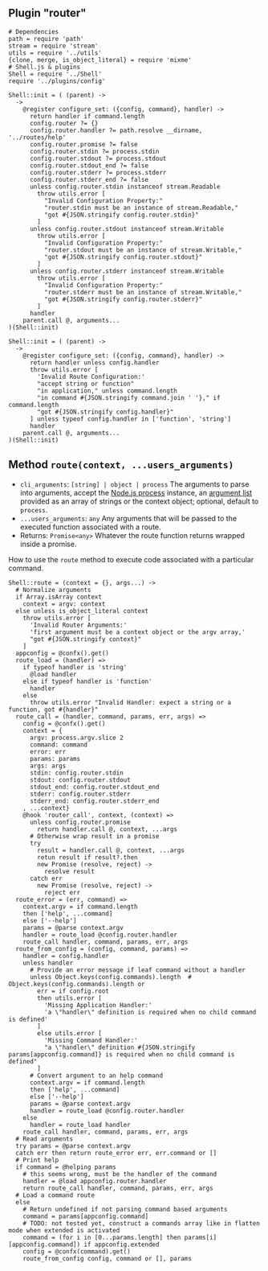 
## Plugin "router"

    # Dependencies
    path = require 'path'
    stream = require 'stream'
    utils = require '../utils'
    {clone, merge, is_object_literal} = require 'mixme'
    # Shell.js & plugins
    Shell = require '../Shell'
    require '../plugins/config'

    Shell::init = ( (parent) ->
      ->
        @register configure_set: ({config, command}, handler) ->
          return handler if command.length
          config.router ?= {}
          config.router.handler ?= path.resolve __dirname, '../routes/help'
          config.router.promise ?= false
          config.router.stdin ?= process.stdin
          config.router.stdout ?= process.stdout
          config.router.stdout_end ?= false
          config.router.stderr ?= process.stderr
          config.router.stderr_end ?= false
          unless config.router.stdin instanceof stream.Readable
            throw utils.error [
              "Invalid Configuration Property:"
              "router.stdin must be an instance of stream.Readable,"
              "got #{JSON.stringify config.router.stdin}"
            ]
          unless config.router.stdout instanceof stream.Writable
            throw utils.error [
              "Invalid Configuration Property:"
              "router.stdout must be an instance of stream.Writable,"
              "got #{JSON.stringify config.router.stdout}"
            ]
          unless config.router.stderr instanceof stream.Writable
            throw utils.error [
              "Invalid Configuration Property:"
              "router.stderr must be an instance of stream.Writable,"
              "got #{JSON.stringify config.router.stderr}"
            ]
          handler
        parent.call @, arguments...
    )(Shell::init)
    
    Shell::init = ( (parent) ->
      ->
        @register configure_set: ({config, command}, handler) ->
          return handler unless config.handler
          throw utils.error [
            'Invalid Route Configuration:'
            "accept string or function"
            "in application," unless command.length
            "in command #{JSON.stringify command.join ' '}," if command.length
            "got #{JSON.stringify config.handler}"
          ] unless typeof config.handler in ['function', 'string']
          handler
        parent.call @, arguments...
    )(Shell::init)
    
## Method `route(context, ...users_arguments)`

* `cli_arguments`: `[string] | object | process` The arguments to parse into arguments, accept the [Node.js process](https://nodejs.org/api/process.html) instance, an [argument list](https://nodejs.org/api/process.html#process_process_argv) provided as an array of strings or the context object; optional, default to `process`.
* `...users_arguments`: `any` Any arguments that will be passed to the executed function associated with a route.
* Returns: `Promise<any>` Whatever the route function returns wrapped inside a promise.

How to use the `route` method to execute code associated with a particular command.

    Shell::route = (context = {}, args...) ->
      # Normalize arguments
      if Array.isArray context
        context = argv: context
      else unless is_object_literal context
        throw utils.error [
          'Invalid Router Arguments:'
          'first argument must be a context object or the argv array,'
          "got #{JSON.stringify context}"
        ]
      appconfig = @confx().get()
      route_load = (handler) =>
        if typeof handler is 'string'
          @load handler
        else if typeof handler is 'function'
          handler
        else
          throw utils.error "Invalid Handler: expect a string or a function, got #{handler}"
      route_call = (handler, command, params, err, args) =>
        config = @confx().get()
        context = {
          argv: process.argv.slice 2
          command: command
          error: err
          params: params
          args: args
          stdin: config.router.stdin
          stdout: config.router.stdout
          stdout_end: config.router.stdout_end
          stderr: config.router.stderr
          stderr_end: config.router.stderr_end
        , ...context}
        @hook 'router_call', context, (context) =>
          unless config.router.promise
            return handler.call @, context, ...args
          # Otherwise wrap result in a promise 
          try
            result = handler.call @, context, ...args
            retun result if result?.then
            new Promise (resolve, reject) ->
              resolve result
          catch err
            new Promise (resolve, reject) ->
              reject err
      route_error = (err, command) =>
        context.argv = if command.length
        then ['help', ...command]
        else ['--help']
        params = @parse context.argv
        handler = route_load @config.router.handler
        route_call handler, command, params, err, args
      route_from_config = (config, command, params) =>
        handler = config.handler
        unless handler
          # Provide an error message if leaf command without a handler
          unless Object.keys(config.commands).length  # Object.keys(config.commands).length or
            err = if config.root
            then utils.error [
              'Missing Application Handler:'
              'a \"handler\" definition is required when no child command is defined'
            ]
            else utils.error [
              'Missing Command Handler:'
              "a \"handler\" definition #{JSON.stringify params[appconfig.command]} is required when no child command is defined"
            ]
          # Convert argument to an help command
          context.argv = if command.length
          then ['help', ...command]
          else ['--help']
          params = @parse context.argv
          handler = route_load @config.router.handler
        else
          handler = route_load handler
        route_call handler, command, params, err, args
      # Read arguments
      try params = @parse context.argv
      catch err then return route_error err, err.command or []
      # Print help
      if command = @helping params
        # this seems wrong, must be the handler of the command
        handler = @load appconfig.router.handler
        return route_call handler, command, params, err, args
      # Load a command route
      else
        # Return undefined if not parsing command based arguments
        command = params[appconfig.command]
        # TODO: not tested yet, construct a commands array like in flatten mode when extended is activated
        command = (for i in [0...params.length] then params[i][appconfig.command]) if appconfig.extended
        config = @confx(command).get()
        route_from_config config, command or [], params
